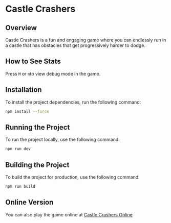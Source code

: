# Castle Crashers

## Overview
Castle Crashers is a fun and engaging game where you can endlessly run in a castle that has obstacles that get progressively harder to dodge.

## How to See Stats
Press `M` or `m`to view debug mode in the game.

## Installation
To install the project dependencies, run the following command:
```sh
npm install --force
```

## Running the Project
To run the project locally, use the following command:
```sh
npm run dev
```

## Building the Project
To build the project for production, use the following command:
```sh
npm run build
```

## Online Version
You can also play the game online at [Castle Crashers Online](https://castlecrashers.netlify.app)